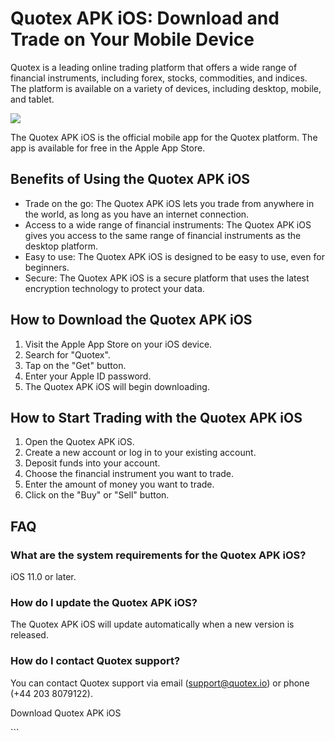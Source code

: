 # Quotex APK iOS: Download and Trade on Your Mobile Device

Quotex is a leading online trading platform that offers a wide range of
financial instruments, including forex, stocks, commodities, and
indices. The platform is available on a variety of devices, including
desktop, mobile, and tablet.

[![](https://static.quotex.io/files/1_en/300_250.jpg)](https://traff.sbs/brokerqxsignupf)

The Quotex APK iOS is the official mobile app for the Quotex platform.
The app is available for free in the Apple App Store.

## Benefits of Using the Quotex APK iOS

-   Trade on the go: The Quotex APK iOS lets you trade from anywhere in
    the world, as long as you have an internet connection.
-   Access to a wide range of financial instruments: The Quotex APK iOS
    gives you access to the same range of financial instruments as the
    desktop platform.
-   Easy to use: The Quotex APK iOS is designed to be easy to use, even
    for beginners.
-   Secure: The Quotex APK iOS is a secure platform that uses the latest
    encryption technology to protect your data.

## How to Download the Quotex APK iOS

1.  Visit the Apple App Store on your iOS device.
2.  Search for "Quotex".
3.  Tap on the "Get" button.
4.  Enter your Apple ID password.
5.  The Quotex APK iOS will begin downloading.

## How to Start Trading with the Quotex APK iOS

1.  Open the Quotex APK iOS.
2.  Create a new account or log in to your existing account.
3.  Deposit funds into your account.
4.  Choose the financial instrument you want to trade.
5.  Enter the amount of money you want to trade.
6.  Click on the "Buy" or "Sell" button.

## FAQ

### What are the system requirements for the Quotex APK iOS?

iOS 11.0 or later.

### How do I update the Quotex APK iOS?

The Quotex APK iOS will update automatically when a new version is
released.

### How do I contact Quotex support?

You can contact Quotex support via email (support@quotex.io) or phone
(+44 203 8079122).

Download Quotex APK iOS

\`\`\`

